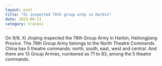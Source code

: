 ```yaml
---
layout: post
title: "Xi inspected 78th group army in Harbin"
date: 2023-09-11
category: tracexi
---
```


On 9/8, Xi Jinping inspected the 78th Group Army in Harbin, Heilongjiang Provice. The 78th Group Army belongs to the North Theatre Commands. China has 5 theatre commands: north, south, east, west and central. And there are 13 Group Armies, numbered as 71 to 83, among the 5 theatre commands.